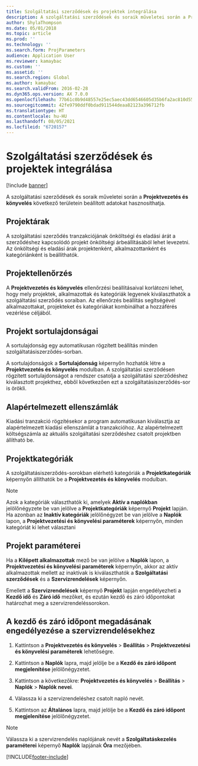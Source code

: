 ```yaml
---
title: Szolgáltatási szerződések és projektek integrálása
description: A szolgáltatási szerződések és soraik műveletei során a Projektvezetés és könyvelés területein beállított adatokat hasznosíthatja.
author: ShylaThompson
ms.date: 05/01/2018
ms.topic: article
ms.prod: ''
ms.technology: ''
ms.search.form: ProjParameters
audience: Application User
ms.reviewer: kamaybac
ms.custom: ''
ms.assetid: ''
ms.search.region: Global
ms.author: kamaybac
ms.search.validFrom: 2016-02-28
ms.dyn365.ops.version: AX 7.0.0
ms.openlocfilehash: 77b61c0b9d48557e25ec5aec43dd6546605d35b6fa2ac810d55b3333a8f00289
ms.sourcegitcommit: 42fe9790ddf0bdad911544deaa82123a396712fb
ms.translationtype: HT
ms.contentlocale: hu-HU
ms.lasthandoff: 08/05/2021
ms.locfileid: "6720157"
---
```

# <a name="integration-for-service-agreements-and-projects"></a>Szolgáltatási szerződések és projektek integrálása 

[!include [banner](../includes/banner.md)]


A szolgáltatási szerződések és soraik műveletei során a **Projektvezetés és könyvelés** következő területein beállított adatokat hasznosíthatja.

## <a name="project-prices"></a>Projektárak

A szolgáltatási szerződés tranzakciójának önköltségi és eladási árát a szerződéshez kapcsolódó projekt önköltségi árbeállításából lehet levezetni. Az önköltségi és eladási árak projektenként, alkalmazottanként és kategóriánként is beállíthatók. 

## <a name="project-validation"></a>Projektellenőrzés

A **Projektvezetés és könyvelés** ellenőrzési beállításaival korlátozni lehet, hogy mely projektek, alkalmazottak és kategóriák legyenek kiválaszthatók a szolgáltatási szerződés soraiban. Az ellenőrzés beállítás segítségével alkalmazottakat, projekteket és kategóriákat kombinálhat a hozzáférés vezérlése céljából. 

## <a name="project-line-properties"></a>Projekt sortulajdonságai

A sortulajdonság egy automatikusan rögzített beállítás minden szolgáltatásiszerződés-sorban.

A sortulajdonságok a **Sortulajdonság** képernyőn hozhatók létre a **Projektvezetés és könyvelés** modulban. A szolgáltatási szerződésen rögzített sortulajdonságot a rendszer csatolja a szolgáltatási szerződéshez kiválasztott projekthez, ebből következően ezt a szolgáltatásiszerződés-sor is örökli. 

## <a name="default-offset-accounts"></a>Alapértelmezett ellenszámlák

Kiadási tranzakció rögzítésekor a program automatikusan kiválasztja az alapértelmezett kiadási ellenszámlát a tranzakcióhoz. Az alapértelmezett költségszámla az aktuális szolgáltatási szerződéshez csatolt projektben állítható be.

## <a name="project-categories"></a>Projektkategóriák

A szolgáltatásiszerződés-sorokban elérhető kategóriák a **Projektkategóriák** képernyőn állíthatók be a **Projektvezetés és könyvelés** modulban. 

> [!NOTE]
> <P>Azok a kategóriák választhatók ki, amelyek <STRONG>Aktív a naplókban</STRONG> jelölőnégyzete be van jelölve a <STRONG>Projektkategóriák</STRONG> képernyő <STRONG>Projekt</STRONG> lapján. Ha azonban az <STRONG>Inaktív kategóriák</STRONG> jelölőnégyzet be van jelölve a <STRONG>Naplók</STRONG> lapon, a <STRONG>Projektvezetési és könyvelési paraméterek</STRONG> képernyőn, minden kategóriát ki lehet választani</P>

## <a name="project-parameters"></a>Projekt paraméterei

Ha a **Kilépett alkalmazottak** mező be van jelölve a **Naplók** lapon, a **Projektvezetési és könyvelési paraméterek** képernyőn, akkor az aktív alkalmazottak mellett az inaktívak is kiválaszthatók a **Szolgáltatási szerződések** és a **Szervizrendelések** képernyőn.

Emellett a **Szervizrendelések** képernyő **Projekt** lapján engedélyezheti a **Kezdő idő** és **Záró idő** mezőket, és ezután kezdő és záró időpontokat határozhat meg a szervizrendeléssorokon.

## <a name="enable-the-starting-and-ending-time-feature-for-service-orders"></a>A kezdő és záró időpont megadásának engedélyezése a szervizrendelésekhez

1.  Kattintson a **Projektvezetés és könyvelés** \> **Beállítás** \> **Projektvezetési és könyvelési paraméterek** lehetőségre.

2.  Kattintson a **Naplók** lapra, majd jelölje be a **Kezdő és záró időpont megjelenítése** jelölőnégyzetet.

3.  Kattintson a következőkre: **Projektvezetés és könyvelés** \> **Beállítás** \> **Naplók** \> **Naplók nevei**.

4.  Válassza ki a szervizrendeléshez csatolt napló nevét.

5.  Kattintson az **Általános** lapra, majd jelölje be a **Kezdő és záró időpont megjelenítése** jelölőnégyzetet.


> [!NOTE]
> <P>Válassza ki a szervizrendelés naplójának nevét a <STRONG>Szolgáltatáskezelés paraméterei</STRONG> képernyő <STRONG>Naplók</STRONG> lapjának <STRONG>Óra</STRONG> mezőjében.</P>







[!INCLUDE[footer-include](../../includes/footer-banner.md)]